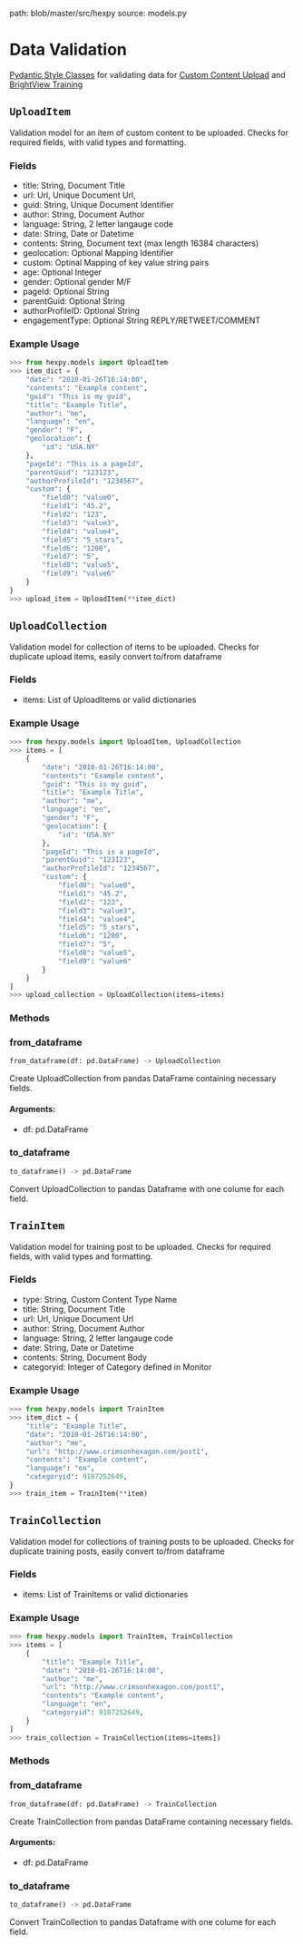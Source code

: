 path: blob/master/src/hexpy
source:  models.py

Data Validation
===============

[Pydantic Style Classes](https://pydantic-docs.helpmanual.io/) for validating data for [Custom Content Upload](Upload.md#upload) and [BrightView Training](Monitor.md#train_monitor)

## `UploadItem`
Validation model for an item of custom content to be uploaded. Checks for required fields, with valid types and formatting.

### Fields
* title: String, Document Title
* url: Url, Unique Document Url,
* guid: String, Unique Document Identifier
* author: String, Document Author
* language: String, 2 letter langauge code
* date: String, Date or Datetime
* contents: String, Document text (max length 16384 characters)
* geolocation: Optional Mapping Identifier
* custom: Optinal Mapping of key value string pairs
* age: Optional Integer
* gender: Optional gender M/F
* pageId: Optional String
* parentGuid: Optional String
* authorProfileID: Optional String
* engagementType: Optional String REPLY/RETWEET/COMMENT

### Example Usage

```python
>>> from hexpy.models import UploadItem
>>> item_dict = {
    "date": "2010-01-26T16:14:00",
    "contents": "Example content",
    "guid": "This is my guid",
    "title": "Example Title",
    "author": "me",
    "language": "en",
    "gender": "F",
    "geolocation": {
        "id": "USA.NY"
    },
    "pageId": "This is a pageId",
    "parentGuid": "123123",
    "authorProfileId": "1234567",
    "custom": {
        "field0": "value0",
        "field1": "45.2",
        "field2": "123",
        "field3": "value3",
        "field4": "value4",
        "field5": "5_stars",
        "field6": "1200",
        "field7": "5",
        "field8": "value5",
        "field9": "value6"
    }
}
>>> upload_item = UploadItem(**item_dict)
```

## `UploadCollection`
Validation model for collection of items to be uploaded. Checks for duplicate upload items, easily convert to/from dataframe

### Fields
* items: List of UploadItems or valid dictionaries

### Example Usage

```python
>>> from hexpy.models import UploadItem, UploadCollection
>>> items = [
    {
        "date": "2010-01-26T16:14:00",
        "contents": "Example content",
        "guid": "This is my guid",
        "title": "Example Title",
        "author": "me",
        "language": "en",
        "gender": "F",
        "geolocation": {
            "id": "USA.NY"
        },
        "pageId": "This is a pageId",
        "parentGuid": "123123",
        "authorProfileId": "1234567",
        "custom": {
            "field0": "value0",
            "field1": "45.2",
            "field2": "123",
            "field3": "value3",
            "field4": "value4",
            "field5": "5_stars",
            "field6": "1200",
            "field7": "5",
            "field8": "value5",
            "field9": "value6"
        }
    }
]
>>> upload_collection = UploadCollection(items=items)
```

### Methods

### from_dataframe
```python
from_dataframe(df: pd.DataFrame) -> UploadCollection
```
Create UploadCollection from pandas DataFrame containing necessary fields.

#### Arguments:
* df: pd.DataFrame

### to_dataframe
 ```python
 to_dataframe() -> pd.DataFrame
 ```
 Convert UploadCollection to pandas Dataframe with one colume for each field.

## `TrainItem`
Validation model for training post to be uploaded. Checks for required fields, with valid types and formatting.

### Fields
* type: String, Custom Content Type Name
* title: String, Document Title
* url: Url, Unique Document Url
* author: String, Document Author
* language: String, 2 letter langauge code
* date: String, Date or Datetime
* contents: String, Document Body
* categoryid: Integer of Category defined in Monitor

### Example Usage

```python
>>> from hexpy.models import TrainItem
>>> item_dict = {
    "title": "Example Title",
    "date": "2010-01-26T16:14:00",
    "author": "me",
    "url": "http://www.crimsonhexagon.com/post1",
    "contents": "Example content",
    "language": "en",
    "categoryid": 9107252649,
}
>>> train_item = TrainItem(**item)
```

## `TrainCollection`
Validation model for collections of training posts to be uploaded. Checks for duplicate training posts, easily convert to/from dataframe


### Fields
* items: List of TrainItems or valid dictionaries

### Example Usage

```python
>>> from hexpy.models import TrainItem, TrainCollection
>>> items = [
    {
        "title": "Example Title",
        "date": "2010-01-26T16:14:00",
        "author": "me",
        "url": "http://www.crimsonhexagon.com/post1",
        "contents": "Example content",
        "language": "en",
        "categoryid": 9107252649,
    }
]
>>> train_collection = TrainCollection(items=items])
```
### Methods

### from_dataframe
```python
from_dataframe(df: pd.DataFrame) -> TrainCollection
```
Create TrainCollection from pandas DataFrame containing necessary fields.

#### Arguments:
* df: pd.DataFrame

### to_dataframe
 ```python
 to_dataframe() -> pd.DataFrame
 ```
 Convert TrainCollection to pandas Dataframe with one colume for each field.
